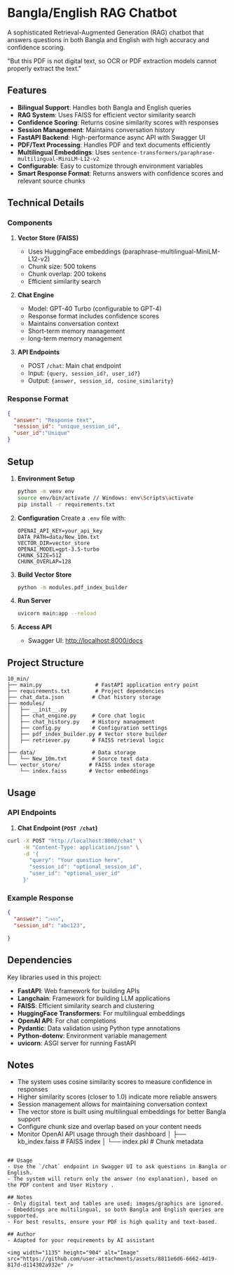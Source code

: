 # Bangla/English RAG Chatbot

A sophisticated Retrieval-Augmented Generation (RAG) chatbot that answers questions in both Bangla and English with high accuracy and confidence scoring.

"But this PDF is not digital text, so OCR or PDF extraction models cannot properly extract the text."

## Features

- **Bilingual Support**: Handles both Bangla and English queries
- **RAG System**: Uses FAISS for efficient vector similarity search
- **Confidence Scoring**: Returns cosine similarity scores with responses
- **Session Management**: Maintains conversation history
- **FastAPI Backend**: High-performance async API with Swagger UI
- **PDF/Text Processing**: Handles PDF and text documents efficiently
- **Multilingual Embeddings**: Uses `sentence-transformers/paraphrase-multilingual-MiniLM-L12-v2`
- **Configurable**: Easy to customize through environment variables
- **Smart Response Format**: Returns answers with confidence scores and relevant source chunks

## Technical Details

### Components

1. **Vector Store (FAISS)**
   - Uses HuggingFace embeddings (paraphrase-multilingual-MiniLM-L12-v2)
   - Chunk size: 500 tokens
   - Chunk overlap: 200 tokens
   - Efficient similarity search

2. **Chat Engine**
   - Model: GPT-40 Turbo (configurable to GPT-4)
   - Response format includes confidence scores
   - Maintains conversation context
   - Short-term memory management
   - long-term memory management


3. **API Endpoints**
   - POST `/chat`: Main chat endpoint
   - Input: `{query, session_id?, user_id?}`
   - Output: `{answer, session_id, cosine_similarity}`

### Response Format

```json
{
  "answer": "Response text",
  "session_id": "unique_session_id",
  "user_id":"Unique"
}
```

## Setup

1. **Environment Setup**
   ```bash
   python -m venv env
   source env/bin/activate // Windows: env\Scripts\activate
   pip install -r requirements.txt
   ```

2. **Configuration**
   Create a `.env` file with:
   ```env
   OPENAI_API_KEY=your_api_key
   DATA_PATH=data/New_10m.txt
   VECTOR_DIR=vector_store
   OPENAI_MODEL=gpt-3.5-turbo
   CHUNK_SIZE=512
   CHUNK_OVERLAP=128
   ```

3. **Build Vector Store**
   ```bash
   python -m modules.pdf_index_builder
   ```

4. **Run Server**
   ```bash
   uvicorn main:app --reload
   ```

5. **Access API**
   - Swagger UI: [http://localhost:8000/docs](http://localhost:8000/docs)
   

## Project Structure
```
10_min/
├── main.py                 # FastAPI application entry point
├── requirements.txt        # Project dependencies
├── chat_data.json         # Chat history storage
├── modules/
│   ├── __init__.py
│   ├── chat_engine.py     # Core chat logic
│   ├── chat_history.py    # History management
│   ├── config.py          # Configuration settings
│   ├── pdf_index_builder.py # Vector store builder
│   ├── retriever.py       # FAISS retrieval logic
│   
├── data/                  # Data storage
│   └── New_10m.txt        # Source text data
└── vector_store/         # FAISS index storage
    └── index.faiss       # Vector embeddings
```

## Usage

### API Endpoints

1. **Chat Endpoint (`POST /chat`)**
```bash
curl -X POST "http://localhost:8000/chat" \
     -H "Content-Type: application/json" \
     -d '{
       "query": "Your question here",
       "session_id": "optional_session_id",
       "user_id": "optional_user_id"
     }'
```

### Example Response

```json
{
  "answer": "১৯৪৬",
  "session_id": "abc123",

}
```

## Dependencies

Key libraries used in this project:

- **FastAPI**: Web framework for building APIs
- **Langchain**: Framework for building LLM applications
- **FAISS**: Efficient similarity search and clustering
- **HuggingFace Transformers**: For multilingual embeddings
- **OpenAI API**: For chat completions
- **Pydantic**: Data validation using Python type annotations
- **Python-dotenv**: Environment variable management
- **uvicorn**: ASGI server for running FastAPI

## Notes

- The system uses cosine similarity scores to measure confidence in responses
- Higher similarity scores (closer to 1.0) indicate more reliable answers
- Session management allows for maintaining conversation context
- The vector store is built using multilingual embeddings for better Bangla support
- Configure chunk size and overlap based on your content needs
- Monitor OpenAI API usage through their dashboard
│   ├── kb_index.faiss       # FAISS index
│   └── index.pkl      # Chunk metadata
```

## Usage
- Use the `/chat` endpoint in Swagger UI to ask questions in Bangla or English.
- The system will return only the answer (no explanation), based on the PDF content and User History .

## Notes
- Only digital text and tables are used; images/graphics are ignored.
- Embeddings are multilingual, so both Bangla and English queries are supported.
- For best results, ensure your PDF is high quality and text-based.

## Author
- Adapted for your requirements by AI assistant

<img width="1135" height="904" alt="Image" src="https://github.com/user-attachments/assets/8811e6d6-6662-4d19-817d-d114302a932e" />
